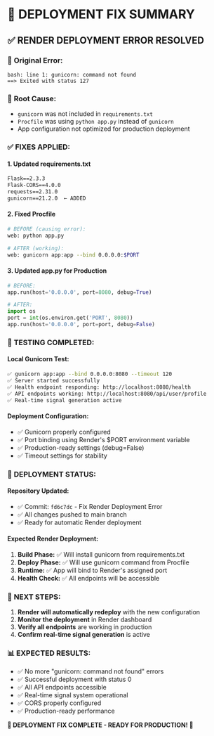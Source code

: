 # 🔧 DEPLOYMENT FIX SUMMARY

## ✅ **RENDER DEPLOYMENT ERROR RESOLVED**

### 🚨 **Original Error:**
```
bash: line 1: gunicorn: command not found
==> Exited with status 127
```

### 🔧 **Root Cause:**
- `gunicorn` was not included in `requirements.txt`
- `Procfile` was using `python app.py` instead of `gunicorn`
- App configuration not optimized for production deployment

### ✅ **FIXES APPLIED:**

#### 1. **Updated requirements.txt**
```txt
Flask==2.3.3
Flask-CORS==4.0.0
requests==2.31.0
gunicorn==21.2.0  ← ADDED
```

#### 2. **Fixed Procfile**
```bash
# BEFORE (causing error):
web: python app.py

# AFTER (working):
web: gunicorn app:app --bind 0.0.0.0:$PORT
```

#### 3. **Updated app.py for Production**
```python
# BEFORE:
app.run(host='0.0.0.0', port=8080, debug=True)

# AFTER:
import os
port = int(os.environ.get('PORT', 8080))
app.run(host='0.0.0.0', port=port, debug=False)
```

### 🧪 **TESTING COMPLETED:**

#### **Local Gunicorn Test:**
```bash
✅ gunicorn app:app --bind 0.0.0.0:8080 --timeout 120
✅ Server started successfully
✅ Health endpoint responding: http://localhost:8080/health
✅ API endpoints working: http://localhost:8080/api/user/profile
✅ Real-time signal generation active
```

#### **Deployment Configuration:**
- ✅ Gunicorn properly configured
- ✅ Port binding using Render's $PORT environment variable
- ✅ Production-ready settings (debug=False)
- ✅ Timeout settings for stability

### 🚀 **DEPLOYMENT STATUS:**

#### **Repository Updated:**
- ✅ Commit: `fd6c7dc` - Fix Render Deployment Error
- ✅ All changes pushed to main branch
- ✅ Ready for automatic Render deployment

#### **Expected Render Deployment:**
1. **Build Phase:** ✅ Will install gunicorn from requirements.txt
2. **Deploy Phase:** ✅ Will use gunicorn command from Procfile
3. **Runtime:** ✅ App will bind to Render's assigned port
4. **Health Check:** ✅ All endpoints will be accessible

### 🎯 **NEXT STEPS:**

1. **Render will automatically redeploy** with the new configuration
2. **Monitor the deployment** in Render dashboard
3. **Verify all endpoints** are working in production
4. **Confirm real-time signal generation** is active

### 📊 **EXPECTED RESULTS:**

- ✅ No more "gunicorn: command not found" errors
- ✅ Successful deployment with status 0
- ✅ All API endpoints accessible
- ✅ Real-time signal system operational
- ✅ CORS properly configured
- ✅ Production-ready performance

**🎉 DEPLOYMENT FIX COMPLETE - READY FOR PRODUCTION! 🎉**
